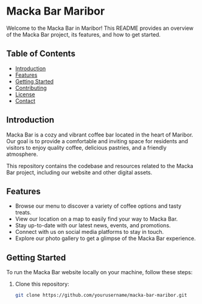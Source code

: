 # Macka Bar Maribor

Welcome to the Macka Bar in Maribor! This README provides an overview of the Macka Bar project, its features, and how to get started.

## Table of Contents

- [Introduction](#introduction)
- [Features](#features)
- [Getting Started](#getting-started)
- [Contributing](#contributing)
- [License](#license)
- [Contact](#contact)

## Introduction

Macka Bar is a cozy and vibrant coffee bar located in the heart of Maribor. Our goal is to provide a comfortable and inviting space for residents and visitors to enjoy quality coffee, delicious pastries, and a friendly atmosphere.

This repository contains the codebase and resources related to the Macka Bar project, including our website and other digital assets.

## Features

- Browse our menu to discover a variety of coffee options and tasty treats.
- View our location on a map to easily find your way to Macka Bar.
- Stay up-to-date with our latest news, events, and promotions.
- Connect with us on social media platforms to stay in touch.
- Explore our photo gallery to get a glimpse of the Macka Bar experience.

## Getting Started

To run the Macka Bar website locally on your machine, follow these steps:

1. Clone this repository:

   ```bash
   git clone https://github.com/yourusername/macka-bar-maribor.git
